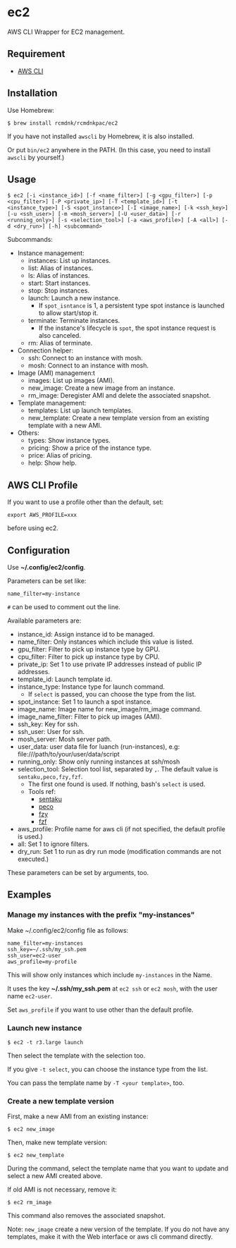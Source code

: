 # ec2
AWS CLI Wrapper for EC2 management.

## Requirement

* [AWS CLI](https://aws.amazon.com/cli/)

## Installation

Use Homebrew:

    $ brew install rcmdnk/rcmdnkpac/ec2

If you have not installed `awscli` by Homebrew, it is also installed.

Or put `bin/ec2` anywhere in the PATH.
(In this case, you need to install `awscli` by yourself.)

## Usage

    $ ec2 [-i <instance_id>] [-f <name_filter>] [-g <gpu_filter>] [-p <cpu_filter>] [-P <private_ip>] [-T <template_id>] [-t <instance_type>] [-S <spot_instance>] [-I <image_name>] [-k <ssh_key>] [-u <ssh_user>] [-m <mosh_server>] [-U <user_data>] [-r <running_only>] [-s <selection_tool>] [-a <aws_profile>] [-A <all>] [-d <dry_run>] [-h] <subcommand>

Subcommands:

* Instance management:
  * instances: List up instances.
  * list: Alias of instances.
  * ls: Alias of instances.
  * start: Start instances.
  * stop: Stop instances.
  * launch: Launch a new instance.
      * If `spot_isntance` is 1, a persistent type spot instance is launched to allow start/stop it.
  * terminate: Terminate instances.
      * If the instance's lifecycle is `spot`, the spot instance request is also canceled.
  * rm: Alias of terminate.
* Connection helper:
  * ssh: Connect to an instance with mosh.
  * mosh: Connect to an instance with mosh.
* Image (AMI) managemen:t
  * images: List up images (AMI).
  * new_image: Create a new image from an instance.
  * rm_image: Deregister AMI and delete the associated snapshot.
* Template management:
  * templates: List up launch templates.
  * new_template: Create a new template version from an existing template with a new AMI.
* Others:
  * types: Show instance types.
  * pricing: Show a price of the instance type.
  * price: Alias of pricing.
  * help: Show help.

## AWS CLI Profile

If you want to use a profile other than the default,
set:

    export AWS_PROFILE=xxx

before using ec2.

## Configuration

Use **~/.config/ec2/config**.

Parameters can be set like:

    name_filter=my-instance

`#` can be used to comment out the line.

Available parameters are:

* instance_id: Assign instance id to be managed.
* name_filter: Only instances which include this value is listed.
* gpu_filter: Filter to pick up instance type by GPU.
* cpu_filter: Filter to pick up instance type by CPU.
* private_ip: Set 1 to use private IP addresses instead of public IP addresses.
* template_id: Launch template id.
* instance_type: Instance type for launch command.
    * If `select` is passed, you can choose the type from the list.
* spot_instance: Set 1 to launch a spot instance.
* image_name: Image name for new_image/rm_image command.
* image_name_filter: Filter to pick up images (AMI).
* ssh_key: Key for ssh.
* ssh_user: User for ssh.
* mosh_server: Mosh server path.
* user_data: user data file for luanch (run-instances), e.g: file:///path/to/your/user/data/script
* running_only: Show only running instances at ssh/mosh
* selection_tool: Selection tool list, separated by `,`. The default value is `sentaku,peco,fzy,fzf`.
    * The first one found is used. If nothing, bash's `select` is used.
    * Tools ref:
        * [sentaku](https://github.com/rcmdnk/sentaku/)
        * [peco](https://github.com/peco/peco)
        * [fzy](https://github.com/jhawthorn/fzy)
        * [fzf](https://github.com/junegunn/fzf)
* aws_profile: Profile name for aws cli (if not specified, the default profile is used.)
* all: Set 1 to ignore filters.
* dry_run: Set 1 to run as dry run mode (modification commands are not executed.)

These parameters can be set by arguments, too.

## Examples

### Manage my instances with the prefix "my-instances"

Make ~/.config/ec2/config file as follows:

    name_filter=my-instances
    ssh_key=~/.ssh/my_ssh.pem
    ssh_user=ec2-user
    aws_profile=my-profile

This will show only instances which include `my-instances` in the Name.

It uses the key **~/.ssh/my_ssh.pem** at `ec2 ssh` or `ec2 mosh`, with the user name `ec2-user`.

Set `aws_profile` if you want to use other than the default profile.

### Launch new instance

    $ ec2 -t r3.large launch

Then select the template with the selection too.

If you give `-t select`, you can choose the instance type from the list.

You can pass the template name by `-T <your template>`, too.

### Create a new template version

First, make a new AMI from an existing instance:

    $ ec2 new_image

Then, make new template version:

    $ ec2 new_template

During the command, select the template name that you want to update
and select a new AMI created above.

If old AMI is not necessary, remove it:

    $ ec2 rm_image

This command also removes the associated snapshot.

Note: `new_image` create a new version of the template. If you do not have any templates,
make it with the Web interface or aws cli command directly.
